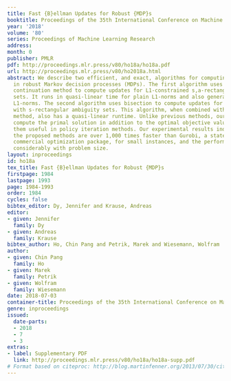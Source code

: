 ```yaml
---
title: Fast {B}ellman Updates for Robust {MDP}s
booktitle: Proceedings of the 35th International Conference on Machine Learning
year: '2018'
volume: '80'
series: Proceedings of Machine Learning Research
address: 
month: 0
publisher: PMLR
pdf: http://proceedings.mlr.press/v80/ho18a/ho18a.pdf
url: http://proceedings.mlr.press/v80/ho2018a.html
abstract: We describe two efficient, and exact, algorithms for computing Bellman updates
  in robust Markov decision processes (MDPs). The first algorithm uses a homotopy
  continuation method to compute updates for L1-constrained s,a-rectangular ambiguity
  sets. It runs in quasi-linear time for plain L1-norms and also generalizes to weighted
  L1-norms. The second algorithm uses bisection to compute updates for robust MDPs
  with s-rectangular ambiguity sets. This algorithm, when combined with the homotopy
  method, also has a quasi-linear runtime. Unlike previous methods, our algorithms
  compute the primal solution in addition to the optimal objective value, which makes
  them useful in policy iteration methods. Our experimental results indicate that
  the proposed methods are over 1,000 times faster than Gurobi, a state-of-the-art
  commercial optimization package, for small instances, and the performance gap grows
  considerably with problem size.
layout: inproceedings
id: ho18a
tex_title: Fast {B}ellman Updates for Robust {MDP}s
firstpage: 1984
lastpage: 1993
page: 1984-1993
order: 1984
cycles: false
bibtex_editor: Dy, Jennifer and Krause, Andreas
editor:
- given: Jennifer
  family: Dy
- given: Andreas
  family: Krause
bibtex_author: Ho, Chin Pang and Petrik, Marek and Wiesemann, Wolfram
author:
- given: Chin Pang
  family: Ho
- given: Marek
  family: Petrik
- given: Wolfram
  family: Wiesemann
date: 2018-07-03
container-title: Proceedings of the 35th International Conference on Machine Learning
genre: inproceedings
issued:
  date-parts:
  - 2018
  - 7
  - 3
extras:
- label: Supplementary PDF
  link: http://proceedings.mlr.press/v80/ho18a/ho18a-supp.pdf
# Format based on citeproc: http://blog.martinfenner.org/2013/07/30/citeproc-yaml-for-bibliographies/
---
```

